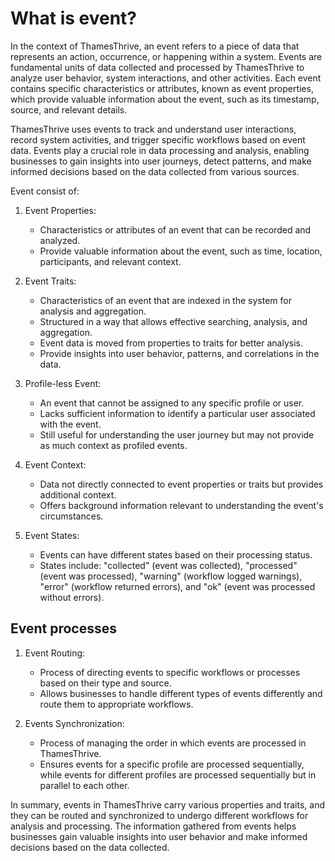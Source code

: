 # What is event?

In the context of ThamesThrive, an event refers to a piece of data that represents an action, occurrence, or happening
within a system. Events are fundamental units of data collected and processed by ThamesThrive to analyze user behavior,
system interactions, and other activities. Each event contains specific characteristics or attributes, known as event
properties, which provide valuable information about the event, such as its timestamp, source, and relevant details.

ThamesThrive uses events to track and understand user interactions, record system activities, and trigger specific workflows
based on event data. Events play a crucial role in data processing and analysis, enabling businesses to gain insights
into user journeys, detect patterns, and make informed decisions based on the data collected from various sources.

Event consist of:

1. Event Properties:
    - Characteristics or attributes of an event that can be recorded and analyzed.
    - Provide valuable information about the event, such as time, location, participants, and relevant context.

2. Event Traits:
    - Characteristics of an event that are indexed in the system for analysis and aggregation.
    - Structured in a way that allows effective searching, analysis, and aggregation.
    - Event data is moved from properties to traits for better analysis.
    - Provide insights into user behavior, patterns, and correlations in the data.

3. Profile-less Event:
    - An event that cannot be assigned to any specific profile or user.
    - Lacks sufficient information to identify a particular user associated with the event.
    - Still useful for understanding the user journey but may not provide as much context as profiled events.

4. Event Context:
    - Data not directly connected to event properties or traits but provides additional context.
    - Offers background information relevant to understanding the event's circumstances.

5. Event States:
    - Events can have different states based on their processing status.
    - States include: "collected" (event was collected), "processed" (event was processed), "warning" (workflow logged
      warnings), "error" (workflow returned errors), and "ok" (event was processed without errors).

##  Event processes

1. Event Routing:
    - Process of directing events to specific workflows or processes based on their type and source.
    - Allows businesses to handle different types of events differently and route them to appropriate workflows.

2. Events Synchronization:
    - Process of managing the order in which events are processed in ThamesThrive.
    - Ensures events for a specific profile are processed sequentially, while events for different profiles are
      processed sequentially but in parallel to each other.

In summary, events in ThamesThrive carry various properties and traits, and they can be routed and synchronized to undergo
different workflows for analysis and processing. The information gathered from events helps businesses gain valuable
insights into user behavior and make informed decisions based on the data collected.
